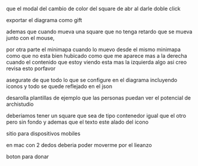 que el modal del cambio de color del square de abr al darle doble click

exportar el diagrama como gift

ademas que cuando mueva una square que no tenga retardo que se mueva junto con el mouse, 

por otra parte el minimapa cuando lo muevo desde el mismo minimapa como que no esta bien hubicado como que me aparece mas a la derecha cuando el contenido que estoy viendo esta mas la izquierda algo asi creo revisa esto porfavor

asegurate de que todo lo que se configure en el diagrama incluyendo iconos y todo se quede reflejado en el json 

desarolla plantillas de ejemplo que las personas puedan ver el potencial de archistudio

deberiamos tener un square que sea de tipo contenedor igual que el otro pero sin fondo y ademas que el texto este alado del icono

sitio para dispositivos mobiles

en mac con 2 dedos deberia poder moverme por el lieanzo

boton para donar